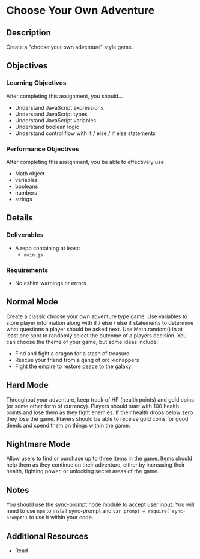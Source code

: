 # Choose Your Own Adventure

## Description
Create a &quot;choose your own adventure&quot; style game. 


## Objectives

### Learning Objectives

After completing this assignment, you should…

* Understand JavaScript expressions
* Understand JavaScript types
* Understand JavaScript variables
* Understand boolean logic
* Understand control flow with if / else / if else statements


### Performance Objectives

After completing this assignment, you be able to effectively use

* Math object
* variables
* booleans
* numbers
* strings



## Details

### Deliverables

* A repo containing at least:
  * `main.js`

### Requirements

* No eshint warnings or errors


## Normal Mode
Create a classic choose your own adventure type game. Use variables to store player information along with if / else / else if statements to determine what questions a player should be asked next. Use Math.random() in at least one spot to randomly select the outcome of a players decision. You can choose the theme of your game, but some ideas include:

* Find and fight a dragon for a stash of treasure
* Rescue your friend from a gang of orc kidnappers
* Fight the empire to restore peace to the galaxy

## Hard Mode
Throughout your adventure, keep track of HP (health points) and gold coins (or some other form of currency). Players should start with 100 health points and lose them as they fight enemies. If their health drops below zero they lose the game. Players should be able to receive gold coins for good deeds and spend them on things within the game.

## Nightmare Mode
Allow users to find or purchase up to three items in the game. Items should help them as they continue on their adventure, either by increasing their health, fighting power, or unlocking secret areas of the game.


## Notes

You should use the [sync-prompt](https://github.com/shovon/sync-prompt) node module to accept user input. You will need to use `npm` to install sync-prompt and `var prompt = require('sync-prompt')` to use it within your code.

## Additional Resources

* Read []()
